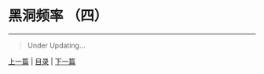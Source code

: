 # 黑洞频率 （四） #
----
>Under Updating...

[上一篇](Day7.md "上一篇") | [目录](/README.md "目录") | [下一篇](Day9.md "下一篇")
